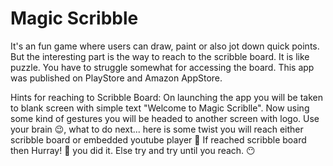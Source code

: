 # Magic Scribble

It's an fun game where users can draw, paint or also jot down quick points. But the interesting part is the way to reach to the scribble board. It is like puzzle. You have to struggle somewhat for accessing the board. This app was published on PlayStore and Amazon AppStore.

Hints for reaching to Scribble Board:
On launching the app you will be taken to blank screen with simple text "Welcome to Magic Scriblle".
Now using some kind of gestures you will be headed to another screen with logo.
Use your brain 😉, what to do next... here is some twist
you will reach either scribble board or
embedded youtube player 🤭
If reached scribble board then Hurray! 🥳 you did it.
Else try and try until you reach. 😶
